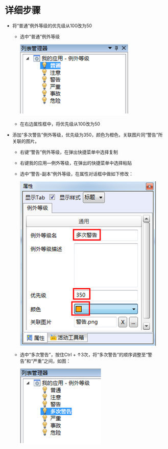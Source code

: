 # 详细步骤

* 将“普通”例外等级的优先级从100改为50

  * 选中“普通”例外等级

    ![](./images/步骤1.png)

  * 在右边属性框中，将优先级从100改为50


* 添加“多次警告”例外等级，优先级为350，颜色为橙色，关联图片同“警告”所关联的图片。

  * 右键“警告”例外等级，在弹出快捷菜单中选择复制
  * 右键我的应用—例外等级，在弹出的快捷菜单中选择粘贴
  * 选中“警告-副本”例外等级，在属性对话框中做如下修改：

    ![](./images/步骤2.png)

  * 选中“多次警告”，按住Ctrl + ↑3次，将“多次警告”的顺序调整至“警告”和“严重”之间，如图：

    ![](./images/步骤3.png) 